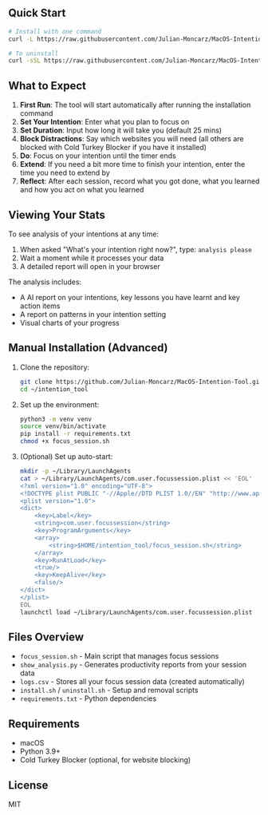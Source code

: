 ## Quick Start

```bash
# Install with one command
curl -L https://raw.githubusercontent.com/Julian-Moncarz/MacOS-Intention-Tool/main/install.sh | bash

# To uninstall
curl -sSL https://raw.githubusercontent.com/Julian-Moncarz/MacOS-Intention-Tool/main/uninstall.sh | bash
```

## What to Expect

1. **First Run**: The tool will start automatically after running the installation command
2. **Set Your Intention**: Enter what you plan to focus on
3. **Set Duration**: Input how long it will take you (default 25 mins)
4. **Block Distractions**: Say which websites you will need (all others are blocked with Cold Turkey Blocker if you have it installed)
5. **Do**: Focus on your intention until the timer ends
6. **Extend**: If you need a bit more time to finish your intention, enter the time you need to extend by
7. **Reflect**: After each session, record what you got done, what you learned and how you act on what you learned


## Viewing Your Stats

To see analysis of your intentions at any time:
1. When asked "What's your intention right now?", type: `analysis please`
2. Wait a moment while it processes your data
3. A detailed report will open in your browser

The analysis includes:
- A AI report on your intentions, key lessons you have learnt and key action items
- A report on patterns in your intention setting
- Visual charts of your progress

## Manual Installation (Advanced)

1. Clone the repository:
   ```bash
   git clone https://github.com/Julian-Moncarz/MacOS-Intention-Tool.git ~/intention_tool
   cd ~/intention_tool
   ```

2. Set up the environment:
   ```bash
   python3 -m venv venv
   source venv/bin/activate
   pip install -r requirements.txt
   chmod +x focus_session.sh
   ```

3. (Optional) Set up auto-start:
   ```bash
   mkdir -p ~/Library/LaunchAgents
   cat > ~/Library/LaunchAgents/com.user.focussession.plist << 'EOL'
   <?xml version="1.0" encoding="UTF-8">
   <!DOCTYPE plist PUBLIC "-//Apple//DTD PLIST 1.0//EN" "http://www.apple.com/DTDs/PropertyList-1.0.dtd">
   <plist version="1.0">
   <dict>
       <key>Label</key>
       <string>com.user.focussession</string>
       <key>ProgramArguments</key>
       <array>
           <string>$HOME/intention_tool/focus_session.sh</string>
       </array>
       <key>RunAtLoad</key>
       <true/>
       <key>KeepAlive</key>
       <false/>
   </dict>
   </plist>
   EOL
   launchctl load ~/Library/LaunchAgents/com.user.focussession.plist
   ```

## Files Overview

- `focus_session.sh` - Main script that manages focus sessions
- `show_analysis.py` - Generates productivity reports from your session data
- `logs.csv` - Stores all your focus session data (created automatically)
- `install.sh` / `uninstall.sh` - Setup and removal scripts
- `requirements.txt` - Python dependencies

## Requirements
- macOS
- Python 3.9+
- Cold Turkey Blocker (optional, for website blocking)

## License

MIT
